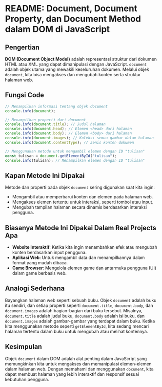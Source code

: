 # README: Document, Document Property, dan Document Method dalam DOM di JavaScript

## Pengertian

**DOM (Document Object Model)** adalah representasi struktur dari dokumen HTML atau XML yang dapat dimanipulasi dengan JavaScript. `document` adalah objek utama yang mewakili keseluruhan dokumen. Melalui objek `document`, kita bisa mengakses dan mengubah konten serta struktur halaman web.

## Fungsi Code

```javascript
// Menampilkan informasi tentang objek document
console.info(document);

// Menampilkan properti dari document
console.info(document.title); // Judul halaman
console.info(document.head); // Elemen <head> dari halaman
console.info(document.body); // Elemen <body> dari halaman
console.info(document.images); // Koleksi semua gambar dalam halaman
console.info(document.contentType); // Jenis konten dokumen

// Menggunakan metode untuk mengambil elemen dengan ID "tulisan"
const tulisan = document.getElementById("tulisan");
console.info(tulisan); // Menampilkan elemen dengan ID "tulisan"
```

## Kapan Metode Ini Dipakai

Metode dan properti pada objek `document` sering digunakan saat kita ingin:

- Mengambil atau memperbarui konten dan elemen pada halaman web.
- Mengakses elemen tertentu untuk interaksi, seperti tombol atau input.
- Mengubah tampilan halaman secara dinamis berdasarkan interaksi pengguna.

## Biasanya Metode Ini Dipakai Dalam Real Projects Apa

- **Website Interaktif**: Ketika kita ingin menambahkan efek atau mengubah konten berdasarkan input pengguna.
- **Aplikasi Web**: Untuk mengambil data dan menampilkannya dalam format yang mudah dibaca.
- **Game Browser**: Mengelola elemen game dan antarmuka pengguna (UI) dalam game berbasis web.

## Analogi Sederhana

Bayangkan halaman web seperti sebuah buku. Objek `document` adalah buku itu sendiri, dan setiap properti seperti `document.title`, `document.body`, dan `document.images` adalah bagian-bagian dari buku tersebut. Misalnya, `document.title` adalah judul buku, `document.body` adalah isi buku, dan `document.images` adalah gambar-gambar yang terdapat dalam buku. Ketika kita menggunakan metode seperti `getElementById`, kita sedang mencari halaman tertentu dalam buku untuk mengubah atau melihat kontennya.

## Kesimpulan

Objek `document` dalam DOM adalah alat penting dalam JavaScript yang memungkinkan kita untuk mengakses dan memanipulasi elemen-elemen dalam halaman web. Dengan memahami dan menggunakan `document`, kita dapat membuat halaman yang lebih interaktif dan responsif sesuai kebutuhan pengguna.

